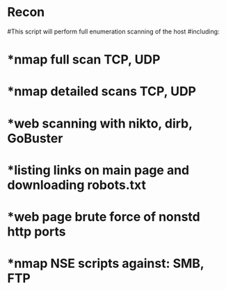 # Recon

#This script will perform full enumeration scanning of the host
#including:

# *nmap full scan TCP, UDP
# *nmap detailed scans TCP, UDP
# *web scanning with nikto, dirb, GoBuster
# *listing links on main page and downloading robots.txt 
# *web page brute force of nonstd http ports
# *nmap NSE scripts against: SMB, FTP
